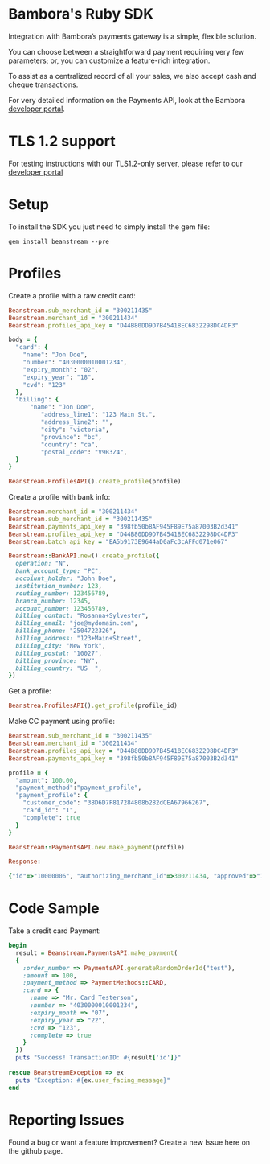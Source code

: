 # Bambora's Ruby SDK

Integration with Bambora’s payments gateway is a simple, flexible solution.

You can choose between a straightforward payment requiring very few parameters; or, you can customize a feature-rich integration.

To assist as a centralized record of all your sales, we also accept cash and cheque transactions.

For very detailed information on the Payments API, look at the Bambora [developer portal](https://dev.na.bambora.com/docs/references/payment_SDKs/take_payments/).


# TLS 1.2 support
For testing instructions with our TLS1.2-only server, please refer to our [developer portal](https://dev.na.bambora.com/docs/references/payment_SDKs/support_tls12/#ruby-sdk)


# Setup
To install the SDK you just need to simply install the gem file:
```
gem install beanstream --pre
```

# Profiles
Create a profile with a raw credit card: 
```ruby
Beanstream.sub_merchant_id = "300211435"
Beanstream.merchant_id = "300211434"
Beanstream.profiles_api_key = "D44B80DD9D7B45418EC6832298DC4DF3"

body = {
  "card": {
    "name": "Jon Doe",
    "number": "4030000010001234",
    "expiry_month": "02",
    "expiry_year": "18",
    "cvd": "123"
  },
  "billing": {
      "name": "Jon Doe",
         "address_line1": "123 Main St.",
         "address_line2": "",
         "city": "victoria",
         "province": "bc",
         "country": "ca",
         "postal_code": "V9B3Z4",
  }
}

Beanstream.ProfilesAPI().create_profile(profile)
```

Create a profile with bank info:
```ruby
Beanstream.merchant_id = "300211434"
Beanstream.sub_merchant_id = "300211435"
Beanstream.payments_api_key = "398fb50b8AF945F89E75a87003B2d341"
Beanstream.profiles_api_key = "D44B80DD9D7B45418EC6832298DC4DF3"
Beanstream.batch_api_key = "EA5b9173E9644aD0aFc3cAFFd071e067"

Beanstream::BankAPI.new().create_profile({
  operation: "N",
  bank_account_type: "PC",
  accoiunt_holder: "John Doe",
  institution_number: 123,
  routing_number: 123456789,
  branch_number: 12345,
  account_number: 123456789,
  billing_contact: "Rosanna+Sylvester",
  billing_email: "joe@mydomain.com",
  billing_phone: "2504722326",
  billing_address: "123+Main+Street",
  billing_city: "New York",
  billing_postal: "10027",
  billing_province: "NY",
  billing_country: "US  ",
})
```

Get a profile: 
```ruby
Beanstrea.ProfilesAPI().get_profile(profile_id)
```


Make CC payment using profile: 
```ruby
Beanstream.sub_merchant_id = "300211435"
Beanstream.merchant_id = "300211434"
Beanstream.profiles_api_key = "D44B80DD9D7B45418EC6832298DC4DF3"
Beanstream.payments_api_key = "398fb50b8AF945F89E75a87003B2d341"

profile = {
  "amount": 100.00,
  "payment_method":"payment_profile",
  "payment_profile": { 
    "customer_code": "38D6D7F817284808b282dCEA67966267", 
    "card_id": "1",
    "complete": true
  }
}

Beanstream::PaymentsAPI.new.make_payment(profile)

Response: 

{"id"=>"10000006", "authorizing_merchant_id"=>300211434, "approved"=>"1", "message_id"=>"1", "message"=>"Approved", "auth_code"=>"TEST", "created"=>"2018-12-17T20:51:05", "order_number"=>"10000006", "type"=>"P", "payment_method"=>"CC", "risk_score"=>0.0, "amount"=>100.0, "custom"=>{"ref1"=>"", "ref2"=>"", "ref3"=>"", "ref4"=>"", "ref5"=>""}, "card"=>{"card_type"=>"VI", "last_four"=>"1234", "address_match"=>0, "postal_result"=>0, "avs_result"=>"0", "cvd_result"=>"2", "avs"=>{"id"=>"N", "message"=>"Street address and Postal/ZIP do not match.", "processed"=>true}}, "links"=>[{"rel"=>"void", "href"=>"https://www.beanstream.com/api/v1/payments/10000006/void", "method"=>"POST"}, {"rel"=>"return", "href"=>"https://www.beanstream.com/api/v1/payments/10000006/returns", "method"=>"POST"}]}

```
# Code Sample
Take a credit card Payment:
```ruby
begin
  result = Beanstream.PaymentsAPI.make_payment(
  {
    :order_number => PaymentsAPI.generateRandomOrderId("test"),
    :amount => 100,
    :payment_method => PaymentMethods::CARD,
    :card => {
      :name => "Mr. Card Testerson",
      :number => "4030000010001234",
      :expiry_month => "07",
      :expiry_year => "22",
      :cvd => "123",
      :complete => true
    }
  })
  puts "Success! TransactionID: #{result['id']}"
  
rescue BeanstreamException => ex
  puts "Exception: #{ex.user_facing_message}"
end
```


# Reporting Issues
Found a bug or want a feature improvement? Create a new Issue here on the github page.
